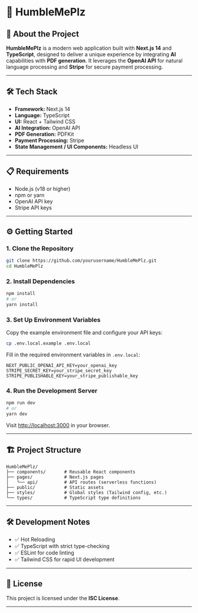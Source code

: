 # 🙏 HumbleMePlz

## 🚀 About the Project

**HumbleMePlz** is a modern web application built with **Next.js 14** and **TypeScript**, designed to deliver a unique experience by integrating **AI** capabilities with **PDF generation**. It leverages the **OpenAI API** for natural language processing and **Stripe** for secure payment processing.

---

## 🛠️ Tech Stack

- **Framework:** Next.js 14  
- **Language:** TypeScript  
- **UI:** React + Tailwind CSS  
- **AI Integration:** OpenAI API  
- **PDF Generation:** PDFKit  
- **Payment Processing:** Stripe  
- **State Management / UI Components:** Headless UI  

---

## 📋 Requirements

- Node.js (v18 or higher)  
- npm or yarn  
- OpenAI API key  
- Stripe API keys  

---

## ⚙️ Getting Started

### 1. Clone the Repository

```bash
git clone https://github.com/yourusername/HumbleMePlz.git
cd HumbleMePlz
```

### 2. Install Dependencies

```bash
npm install
# or
yarn install
```

### 3. Set Up Environment Variables

Copy the example environment file and configure your API keys:

```bash
cp .env.local.example .env.local
```

Fill in the required environment variables in `.env.local`:

```env
NEXT_PUBLIC_OPENAI_API_KEY=your_openai_key
STRIPE_SECRET_KEY=your_stripe_secret_key
STRIPE_PUBLISHABLE_KEY=your_stripe_publishable_key
```

### 4. Run the Development Server

```bash
npm run dev
# or
yarn dev
```

Visit [http://localhost:3000](http://localhost:3000) in your browser.

---

## 🏗️ Project Structure

```
HumbleMePlz/
├── components/       # Reusable React components
├── pages/            # Next.js pages
│   └── api/          # API routes (serverless functions)
├── public/           # Static assets
├── styles/           # Global styles (Tailwind config, etc.)
└── types/            # TypeScript type definitions
```

---

## 🛠️ Development Notes

- ✅ Hot Reloading  
- ✅ TypeScript with strict type-checking  
- ✅ ESLint for code linting  
- ✅ Tailwind CSS for rapid UI development  

---

## 📄 License

This project is licensed under the **ISC License**.

---
